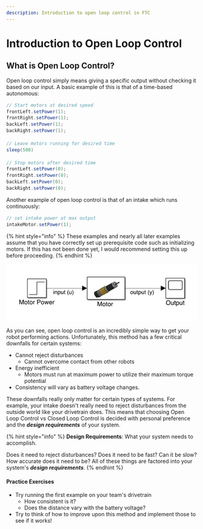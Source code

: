 ```yaml
---
description: Introduction to open loop control in FTC
---
```


# Introduction to Open Loop Control

## What is Open Loop Control?

Open loop control simply means giving a specific output without checking it based on our input. A basic example of this is that of a time-based autonomous:

```java
// Start motors at desired speed
frontLeft.setPower(1);
frontRight.setPower(1);
backLeft.setPower(1);
backRight.setPower(1);

// Leave motors running for desired time 
sleep(500)

// Stop motors after desired time 
frontLeft.setPower(0);
frontRight.setPower(0);
backLeft.setPower(0);
backRight.setPower(0);
```

Another example of open loop control is that of an intake which runs continuously:

```java
// set intake power at max output 
intakeMotor.setPower(1);
```

{% hint style="info" %}
These examples and nearly all later examples assume that you have correctly set up prerequisite code such as initializing motors. If this has not been done yet, I would recommend setting this up before proceeding.
{% endhint %}

![Simulink Diagram of an Open Loop Motor controller](.gitbook/assets/screen-shot-2021-04-08-at-7.20.35-pm.png)

As you can see, open loop control is an incredibly simple way to get your robot performing actions. Unfortunately, this method has a few critical downfalls for certain systems:

* Cannot reject disturbances
  * Cannot overcome contact from other robots
* Energy inefficient
  * Motors must run at maximum power to utilize their maximum torque potential
* Consistency will vary as battery voltage changes.

These downfalls really only matter for certain types of systems. For example, your intake doesn't really need to reject disturbances from the outside world like your drivetrain does. This means that choosing Open Loop Control vs Closed Loop Control is decided with personal preference and the _**design requirements**_ of your system.

{% hint style="info" %}
**Design Requirements**: What your system needs to accomplish.

Does it need to reject disturbances? Does it need to be fast? Can it be slow? How accurate does it need to be? All of these things  are factored into your system's _**design requirements**_.
{% endhint %}

#### Practice Exercises

* Try running the first example on your team's drivetrain
  * How consistent is it?
  * Does the distance vary with the battery voltage?
* Try to think of how to improve upon this method and implement those to see if it works!
